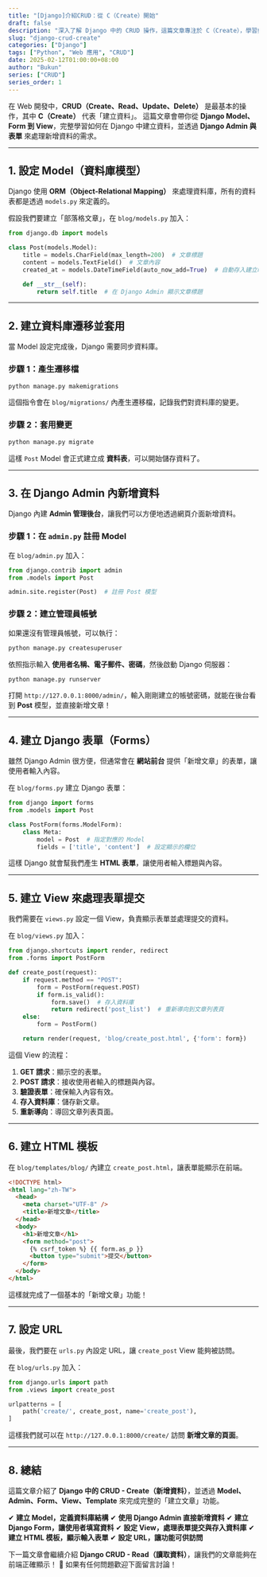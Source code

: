 ```yaml
---
title: "[Django]介紹CRUD：從 C（Create）開始"
draft: false
description: "深入了解 Django 中的 CRUD 操作，這篇文章專注於 C（Create），學習如何在 Django 中建立資料。"
slug: "django-crud-create"
categories: ["Django"]
tags: ["Python", "Web 應用", "CRUD"]
date: 2025-02-12T01:00:00+08:00
author: "Bukun"
series: ["CRUD"]
series_order: 1
---
```


在 Web 開發中，**CRUD（Create、Read、Update、Delete）** 是最基本的操作，其中 **C（Create）** 代表「建立資料」。
這篇文章會帶你從 **Django Model、Form 到 View**，完整學習如何在 Django 中建立資料，並透過 **Django Admin 與表單** 來處理新增資料的需求。

---

## 1. 設定 Model（資料庫模型）

Django 使用 **ORM（Object-Relational Mapping）** 來處理資料庫，所有的資料表都是透過 `models.py` 來定義的。

假設我們要建立「部落格文章」，在 `blog/models.py` 加入：

```python
from django.db import models

class Post(models.Model):
    title = models.CharField(max_length=200)  # 文章標題
    content = models.TextField()  # 文章內容
    created_at = models.DateTimeField(auto_now_add=True)  # 自動存入建立時間

    def __str__(self):
        return self.title  # 在 Django Admin 顯示文章標題
```

---

## 2. 建立資料庫遷移並套用

當 Model 設定完成後，Django 需要同步資料庫。

### **步驟 1：產生遷移檔**

```bash
python manage.py makemigrations
```

這個指令會在 `blog/migrations/` 內產生遷移檔，記錄我們對資料庫的變更。

### **步驟 2：套用變更**

```bash
python manage.py migrate
```

這樣 `Post` Model 會正式建立成 **資料表**，可以開始儲存資料了。

---

## 3. 在 Django Admin 內新增資料

Django 內建 **Admin 管理後台**，讓我們可以方便地透過網頁介面新增資料。

### **步驟 1：在 `admin.py` 註冊 Model**

在 `blog/admin.py` 加入：

```python
from django.contrib import admin
from .models import Post

admin.site.register(Post)  # 註冊 Post 模型
```

### **步驟 2：建立管理員帳號**

如果還沒有管理員帳號，可以執行：

```bash
python manage.py createsuperuser
```

依照指示輸入 **使用者名稱、電子郵件、密碼**，然後啟動 Django 伺服器：

```bash
python manage.py runserver
```

打開 `http://127.0.0.1:8000/admin/`，輸入剛剛建立的帳號密碼，就能在後台看到 **Post** 模型，並直接新增文章！

---

## 4. 建立 Django 表單（Forms）

雖然 Django Admin 很方便，但通常會在 **網站前台** 提供「新增文章」的表單，讓使用者輸入內容。

在 `blog/forms.py` 建立 Django 表單：

```python
from django import forms
from .models import Post

class PostForm(forms.ModelForm):
    class Meta:
        model = Post  # 指定對應的 Model
        fields = ['title', 'content']  # 設定顯示的欄位
```

這樣 Django 就會幫我們產生 **HTML 表單**，讓使用者輸入標題與內容。

---

## 5. 建立 View 來處理表單提交

我們需要在 `views.py` 設定一個 View，負責顯示表單並處理提交的資料。

在 `blog/views.py` 加入：

```python
from django.shortcuts import render, redirect
from .forms import PostForm

def create_post(request):
    if request.method == "POST":
        form = PostForm(request.POST)
        if form.is_valid():
            form.save()  # 存入資料庫
            return redirect('post_list')  # 重新導向到文章列表頁
    else:
        form = PostForm()

    return render(request, 'blog/create_post.html', {'form': form})
```

這個 View 的流程：

1. **GET 請求**：顯示空的表單。
2. **POST 請求**：接收使用者輸入的標題與內容。
3. **驗證表單**：確保輸入內容有效。
4. **存入資料庫**：儲存新文章。
5. **重新導向**：導回文章列表頁面。

---

## 6. 建立 HTML 模板

在 `blog/templates/blog/` 內建立 `create_post.html`，讓表單能顯示在前端。

```html
<!DOCTYPE html>
<html lang="zh-TW">
  <head>
    <meta charset="UTF-8" />
    <title>新增文章</title>
  </head>
  <body>
    <h1>新增文章</h1>
    <form method="post">
      {% csrf_token %} {{ form.as_p }}
      <button type="submit">提交</button>
    </form>
  </body>
</html>
```

這樣就完成了一個基本的「新增文章」功能！

---

## 7. 設定 URL

最後，我們要在 `urls.py` 內設定 URL，讓 `create_post` View 能夠被訪問。

在 `blog/urls.py` 加入：

```python
from django.urls import path
from .views import create_post

urlpatterns = [
    path('create/', create_post, name='create_post'),
]
```

這樣我們就可以在 `http://127.0.0.1:8000/create/` 訪問 **新增文章的頁面**。

---

## 8. 總結

這篇文章介紹了 **Django 中的 CRUD - Create（新增資料）**，並透過 **Model、Admin、Form、View、Template** 來完成完整的「建立文章」功能。

✔ **建立 Model，定義資料庫結構**
✔ **使用 Django Admin 直接新增資料**
✔ **建立 Django Form，讓使用者填寫資料**
✔ **設定 View，處理表單提交與存入資料庫**
✔ **建立 HTML 模板，顯示輸入表單**
✔ **設定 URL，讓功能可供訪問**

下一篇文章會繼續介紹 **Django CRUD - Read（讀取資料）**，讓我們的文章能夠在前端正確顯示！ 🚀
如果有任何問題歡迎下面留言討論！
